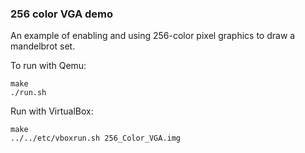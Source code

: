 ### 256 color VGA demo

An example of enabling and using 256-color pixel graphics to draw a mandelbrot set.

To run with Qemu:
```
make
./run.sh
```

Run with VirtualBox:
```
make
../../etc/vboxrun.sh 256_Color_VGA.img
```

